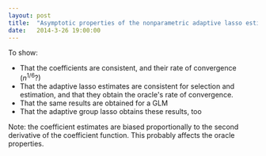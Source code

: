 ```yaml
---
layout: post
title:  "Asymptotic properties of the nonparametric adaptive lasso estimates"
date:   2014-3-26 19:00:00
---
```


To show:

 - That the coefficients are consistent, and their rate of convergence ($n^{1/6}$?)
 - That the adaptive lasso estimates are consistent for selection and estimation, and that they obtain the oracle's rate of convergence.
 - That the same results are obtained for a GLM
 - That the adaptive group lasso obtains these results, too
 
 Note: the coefficient estimates are biased proportionally to the second derivative of the coefficient function. This probably affects the oracle properties.
 
 